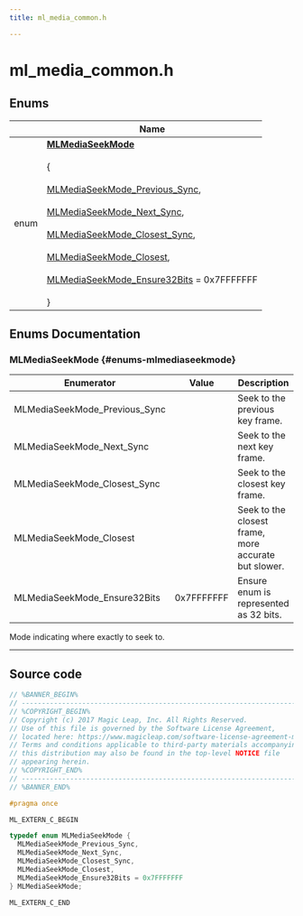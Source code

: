 ```yaml
---
title: ml_media_common.h

---
```


# ml_media_common.h



## Enums

|                | Name           |
| -------------- | -------------- |
| enum | **[MLMediaSeekMode](/versioned_docs/version-22-May-2023/api-ref/api/Modules/group___media_player/group___media_player.md#enums-mlmediaseekmode)** <br></br> { <br></br>[MLMediaSeekMode_Previous_Sync](/versioned_docs/version-22-May-2023/api-ref/api/Files/ml__media__common_8h.md#enums-mlmediaseekmode-previous-sync),<br></br> [MLMediaSeekMode_Next_Sync](/versioned_docs/version-22-May-2023/api-ref/api/Files/ml__media__common_8h.md#enums-mlmediaseekmode-next-sync),<br></br> [MLMediaSeekMode_Closest_Sync](/versioned_docs/version-22-May-2023/api-ref/api/Files/ml__media__common_8h.md#enums-mlmediaseekmode-closest-sync),<br></br> [MLMediaSeekMode_Closest](/versioned_docs/version-22-May-2023/api-ref/api/Files/ml__media__common_8h.md#enums-mlmediaseekmode-closest),<br></br> [MLMediaSeekMode_Ensure32Bits](/versioned_docs/version-22-May-2023/api-ref/api/Files/ml__media__common_8h.md#enums-mlmediaseekmode-ensure32bits) = 0x7FFFFFFF<br></br>} |

## Enums Documentation

### MLMediaSeekMode {#enums-mlmediaseekmode}

| Enumerator | Value | Description |
| ---------- | ----- | ----------- |
| MLMediaSeekMode_Previous_Sync | | Seek to the previous key frame. |
| MLMediaSeekMode_Next_Sync | | Seek to the next key frame. |
| MLMediaSeekMode_Closest_Sync | | Seek to the closest key frame. |
| MLMediaSeekMode_Closest | | Seek to the closest frame, more accurate but slower. |
| MLMediaSeekMode_Ensure32Bits |  0x7FFFFFFF| Ensure enum is represented as 32 bits. |




Mode indicating where exactly to seek to. 





-----------





## Source code

```cpp
// %BANNER_BEGIN%
// ---------------------------------------------------------------------
// %COPYRIGHT_BEGIN%
// Copyright (c) 2017 Magic Leap, Inc. All Rights Reserved.
// Use of this file is governed by the Software License Agreement,
// located here: https://www.magicleap.com/software-license-agreement-ml2
// Terms and conditions applicable to third-party materials accompanying
// this distribution may also be found in the top-level NOTICE file
// appearing herein.
// %COPYRIGHT_END%
// ---------------------------------------------------------------------
// %BANNER_END%

#pragma once

ML_EXTERN_C_BEGIN

typedef enum MLMediaSeekMode {
  MLMediaSeekMode_Previous_Sync,
  MLMediaSeekMode_Next_Sync,
  MLMediaSeekMode_Closest_Sync,
  MLMediaSeekMode_Closest,
  MLMediaSeekMode_Ensure32Bits = 0x7FFFFFFF
} MLMediaSeekMode;

ML_EXTERN_C_END
```




